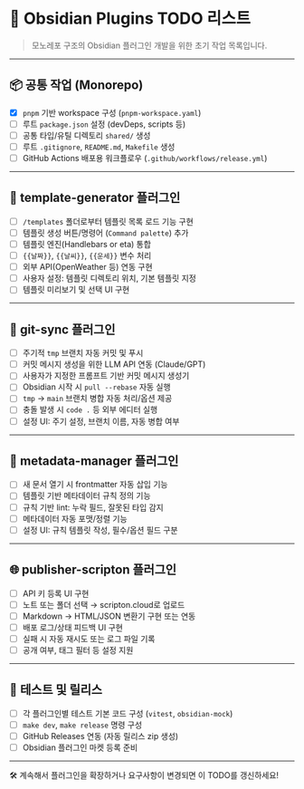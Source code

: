 # 🧩 Obsidian Plugins TODO 리스트

> 모노레포 구조의 Obsidian 플러그인 개발을 위한 초기 작업 목록입니다.

---

## 📦 공통 작업 (Monorepo)

- [x] `pnpm` 기반 workspace 구성 (`pnpm-workspace.yaml`)
- [ ] 루트 `package.json` 설정 (devDeps, scripts 등)
- [ ] 공통 타입/유틸 디렉토리 `shared/` 생성
- [ ] 루트 `.gitignore`, `README.md`, `Makefile` 생성
- [ ] GitHub Actions 배포용 워크플로우 (`.github/workflows/release.yml`)

---

## 📄 template-generator 플러그인

- [ ] `/templates` 폴더로부터 템플릿 목록 로드 기능 구현
- [ ] 템플릿 생성 버튼/명령어 (`Command palette`) 추가
- [ ] 템플릿 엔진(Handlebars or eta) 통합
- [ ] `{{날짜}}`, `{{날씨}}`, `{{운세}}` 변수 처리
- [ ] 외부 API(OpenWeather 등) 연동 구현
- [ ] 사용자 설정: 템플릿 디렉토리 위치, 기본 템플릿 지정
- [ ] 템플릿 미리보기 및 선택 UI 구현

---

## 🔄 git-sync 플러그인

- [ ] 주기적 `tmp` 브랜치 자동 커밋 및 푸시
- [ ] 커밋 메시지 생성을 위한 LLM API 연동 (Claude/GPT)
- [ ] 사용자가 지정한 프롬프트 기반 커밋 메시지 생성기
- [ ] Obsidian 시작 시 `pull --rebase` 자동 실행
- [ ] `tmp` → `main` 브랜치 병합 자동 처리/옵션 제공
- [ ] 충돌 발생 시 `code .` 등 외부 에디터 실행
- [ ] 설정 UI: 주기 설정, 브랜치 이름, 자동 병합 여부

---

## 🧠 metadata-manager 플러그인

- [ ] 새 문서 열기 시 frontmatter 자동 삽입 기능
- [ ] 템플릿 기반 메타데이터 규칙 정의 기능
- [ ] 규칙 기반 lint: 누락 필드, 잘못된 타입 감지
- [ ] 메타데이터 자동 포맷/정렬 기능
- [ ] 설정 UI: 규칙 템플릿 작성, 필수/옵션 필드 구분

---

## 🌐 publisher-scripton 플러그인

- [ ] API 키 등록 UI 구현
- [ ] 노트 또는 폴더 선택 → scripton.cloud로 업로드
- [ ] Markdown → HTML/JSON 변환기 구현 또는 연동
- [ ] 배포 로그/상태 피드백 UI 구현
- [ ] 실패 시 자동 재시도 또는 로그 파일 기록
- [ ] 공개 여부, 태그 필터 등 설정 지원

---

## 🧪 테스트 및 릴리스

- [ ] 각 플러그인별 테스트 기본 코드 구성 (`vitest`, `obsidian-mock`)
- [ ] `make dev`, `make release` 명령 구성
- [ ] GitHub Releases 연동 (자동 릴리스 zip 생성)
- [ ] Obsidian 플러그인 마켓 등록 준비

---

🛠️ 계속해서 플러그인을 확장하거나 요구사항이 변경되면 이 TODO를 갱신하세요!
